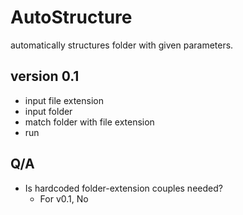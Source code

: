# AutoStructure
automatically structures folder with given parameters.

## version 0.1
 - input file extension 
 - input folder
 - match folder with file extension
 - run 
 
## Q/A
 - Is hardcoded folder-extension couples needed?
   - For v0.1, No



